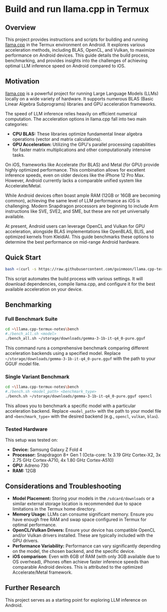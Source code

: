 # Build and run llama.cpp in Termux

## Overview

This project provides instructions and scripts for building and running [llama.cpp](https://github.com/ggerganov/llama.cpp) in the Termux environment on Android.  It explores various acceleration methods, including BLAS, OpenCL, and Vulkan, to maximize performance on Android devices. This guide details the build process, benchmarking, and provides insights into the challenges of achieving optimal LLM inference speed on Android compared to iOS.

## Motivation

[llama.cpp](https://github.com/ggml-org/llama.cpp) is a powerful project for running Large Language Models (LLMs) locally on a wide variety of hardware. It supports numerous BLAS (Basic Linear Algebra Subprograms) libraries and GPU acceleration frameworks.

The speed of LLM inference relies heavily on efficient numerical computation.  The acceleration options in llama.cpp fall into two main categories:

*   **CPU BLAS:** These libraries optimize fundamental linear algebra operations (vector and matrix calculations).
*   **GPU Acceleration:** Utilizing the GPU's parallel processing capabilities for faster matrix multiplications and other computationally intensive tasks.

On iOS, frameworks like Accelerate (for BLAS) and Metal (for GPU) provide highly optimized performance. This combination allows for excellent inference speeds, even on older devices like the iPhone 12 Pro Max.  However, Android currently lacks a comparable unified system like Accelerate/Metal.

While Android devices often boast ample RAM (12GB or 16GB are becoming common),  achieving the same level of LLM performance as iOS is challenging. Modern Snapdragon processors are beginning to include Arm instructions like SVE, SVE2, and SME, but these are not yet universally available.

At present, Android users can leverage OpenCL and Vulkan for GPU acceleration, alongside BLAS implementations like OpenBLAS, BLIS, and optimized kernels from KleidiAI.  This guide benchmarks these options to determine the best performance on mid-range Android hardware.

## Quick Start

```bash
bash <(curl -s https://raw.githubusercontent.com/guinmoon/llama.cpp-termux-notes/refs/heads/main/full_build.sh)
```

This script automates the build process with various settings.  It will download dependencies, compile llama.cpp, and configure it for the best available acceleration on your device.

## Benchmarking

### Full Benchmark Suite

```bash
cd ~\llama.cpp-termux-notes\bench
#./bench_all.sh <model>
./bench_all.sh ~/storage/downloads/gemma-3-1b-it-q4_0-pure.gguf
```

This command runs a comprehensive benchmark comparing different acceleration backends using a specified model.  Replace `~/storage/downloads/gemma-3-1b-it-q4_0-pure.gguf` with the path to your GGUF model file.

### Single Variant Benchmark

```bash
cd ~\llama.cpp-termux-notes\bench
#./bench.sh <model_path> <benchmark_type>
./bench.sh ~/storage/downloads/gemma-3-1b-it-q4_0-pure.gguf opencl
```

This allows you to benchmark a specific model with a particular acceleration backend. Replace `<model_path>` with the path to your model file and `<benchmark_type>` with the desired backend (e.g., `opencl`, `vulkan`, `blas`).

### Tested Hardware
This setup was tested on:

*   **Device:** Samsung Galaxy Z Fold 4
*   **Processor:** Snapdragon 8+ Gen 1 (Octa-core: 1x 3.19 GHz Cortex-X2, 3x 2.75 GHz Cortex-A710, 4x 1.80 GHz Cortex-A510)
*   **GPU:** Adreno 730
*   **RAM:** 12GB

## Considerations and Troubleshooting

*   **Model Placement:**  Storing your models in the `/sdcard/downloads` or a similar external storage location is recommended due to space limitations in the Termux home directory.
*   **Memory Usage:** LLMs can consume significant memory. Ensure you have enough free RAM and swap space configured in Termux for optimal performance.
*   **OpenCL/Vulkan Drivers:**  Ensure your device has compatible OpenCL and/or Vulkan drivers installed. These are typically included with the GPU drivers.
*   **Performance Variability:** Performance can vary significantly depending on the model, the chosen backend, and the specific device.
* **iOS comparison**: Even with 6GB of RAM (with only 3GB available due to OS overhead), iPhones often achieve faster inference speeds than comparable Android devices. This is attributed to the optimized Accelerate/Metal framework.

## Further Research

This project serves as a starting point for exploring LLM inference on Android.  
